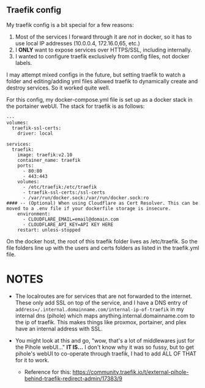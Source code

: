 ## Traefik config

My traefik config is a bit special for a few reasons:
1. Most of the services I forward through it are *not* in docker, so it has to use local IP addresses (10.0.0.4, 172.16.0,65, etc.)
2. I **ONLY** want to expose services over HTTPS/SSL, including internally.
3. I wanted to configure traefik exclusively from config files, not docker labels. 

I may attempt mixed configs in the future, but setting traefik to watch a folder and editing/adding yml files allowed traefik to dynamically create and destroy services. So it worked quite well. 

For this config, my docker-compose.yml file is set up as a docker stack in the portainer webUI. The stack for traefik is as follows:

```
---
volumes:
  traefik-ssl-certs:
    driver: local

services:
  traefik:
    image: traefik:v2.10
    container_name: traefik
    ports:
      - 80:80
      - 443:443
    volumes:
      - /etc/traefik:/etc/traefik
      - traefik-ssl-certs:/ssl-certs
      - /var/run/docker.sock:/var/run/docker.sock:ro
#### -- (Optional) When using Cloudflare as Cert Resolver. This can be moved to a .env file if your dockerfile storage is insecure.
    environment:
      - CLOUDFLARE_EMAIL=email@domain.com
      - CLOUDFLARE_API_KEY=API KEY HERE
    restart: unless-stopped
```

On the docker host, the root of this traefik folder lives as /etc/traefik. So the file folders line up with the users and certs folders as listed in the traefik.yml file. 

# NOTES

- The localroutes are for services that are not forwarded to the internet. These only add SSL on top of the service, and I have a DNS entry of `address=/.internal.domainname.com/internal-ip-of-traefik` in my internal dns (pihole) which maps anything.internal.domainname.com to the ip of traefik. This makes things like proxmox, portainer, and plex have an internal address with SSL. 

- You might look at this and go, "wow, that's a lot of middlewares just for the Pihole webUI..." **IT IS...** I don't know why it was so fussy, but to get pihole's webUI to co-operate through traefik, I had to add ALL OF THAT for it to work. 
  - Reference for this: https://community.traefik.io/t/external-pihole-behind-traefik-redirect-admin/17383/9 
